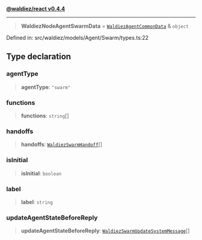 [**@waldiez/react v0.4.4**](../../README.md)

***

> **WaldiezNodeAgentSwarmData** = [`WaldiezAgentCommonData`](WaldiezAgentCommonData.md) & `object`

Defined in: src/waldiez/models/Agent/Swarm/types.ts:22

## Type declaration

### agentType

> **agentType**: `"swarm"`

### functions

> **functions**: `string`[]

### handoffs

> **handoffs**: [`WaldiezSwarmHandoff`](WaldiezSwarmHandoff.md)[]

### isInitial

> **isInitial**: `boolean`

### label

> **label**: `string`

### updateAgentStateBeforeReply

> **updateAgentStateBeforeReply**: [`WaldiezSwarmUpdateSystemMessage`](../classes/WaldiezSwarmUpdateSystemMessage.md)[]
